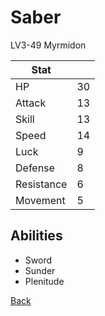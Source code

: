 # Saber

LV3-49 Myrmidon

| Stat       | <!-- --> |
| ---------- | -------- |
| HP         | 30       |
| Attack     | 13       |
| Skill      | 13       |
| Speed      | 14       |
| Luck       | 9        |
| Defense    | 8        |
| Resistance | 6        |
| Movement   | 5        |

## Abilities

- Sword
- Sunder
- Plenitude

[Back](../README.md)

